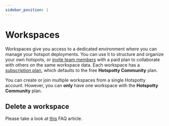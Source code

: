 ```yaml
---
sidebar_position: 1
---
```


# Workspaces

Workspaces give you access to a dedicated environment where you can manage your hotspot deployments. You can use it to structure and organize your own hotspots, or [invite team members](../monitoring-and-managing/settings#members) with a paid plan to collaborate with others on the same workspace data. Each workspace has a [subscription plan](/pricing), which defaults to the free **Hotspotty Community** plan.

You can create or join multiple workspaces from a single Hotspotty account. However, you can **only** have one workspace with the **Hotspotty Community** plan.

## Delete a workspace

Please take a look at [this](/FAQ/delete-workspace) FAQ article.